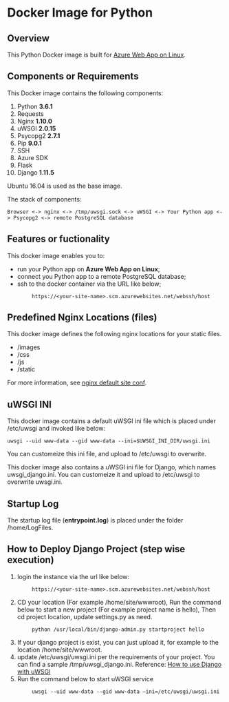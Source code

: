 # Docker Image for Python
## Overview
This Python Docker image is built for [Azure Web App on Linux](https://docs.microsoft.com/en-us/azure/app-service-web/app-service-linux-intro).

## Components or Requirements
This Docker image contains the following components:

1. Python **3.6.1**
2. Requests
3. Nginx **1.10.0**
4. uWSGI **2.0.15**
5. Psycopg2 **2.7.1**
6. Pip **9.0.1**
7. SSH
8. Azure SDK
9. Flask 
10. Django  **1.11.5**

Ubuntu 16.04 is used as the base image.

The stack of components:
```
Browser <-> nginx <-> /tmp/uwsgi.sock <-> uWSGI <-> Your Python app <-> Psycopg2 <-> remote PostgreSQL database
```

## Features or fuctionality
This docker image enables you to:
- run your Python app on **Azure Web App on Linux**;
- connect you Python app to a remote PostgreSQL database;
- ssh to the docker container via the URL like below;
```
        https://<your-site-name>.scm.azurewebsites.net/webssh/host
```

## Predefined Nginx Locations (files)
This docker image defines the following nginx locations for your static files.
- /images
- /css
- /js
- /static

For more information, see [nginx default site conf](./3.6.1/nginx-default-site).

## uWSGI INI
This docker image contains a default uWSGI ini file which is placed under /etc/uwsgi and invoked like below:
```
uwsgi --uid www-data --gid www-data --ini=$UWSGI_INI_DIR/uwsgi.ini
```

You can customeize this ini file, and upload to /etc/uwsgi to overwrite.

This docker image also contains a uWSGI ini file for Django, which names uwsgi_django.ini. You can customeize it and upload to /etc/uwsgi to overwrite uwsgi.ini.

## Startup Log
The startup log file (**entrypoint.log**) is placed under the folder /home/LogFiles.

## How to Deploy Django Project  (step wise execution) 
1. login the instance via the url like below:
```
        https://<your-site-name>.scm.azurewebsites.net/webssh/host
```
2. CD your location (For example /home/site/wwwroot), Run the command below to start a new project  (For example project name is hello), Then cd project location, update settings.py as need.
```
        python /usr/local/bin/django-admin.py startproject hello
```   
3. If your django project is exist, you can just upload it, for example to the location /home/site/wwwroot.
4. update /etc/uwsgi/uwsgi.ini per the requirements of your project. You can find a sample 
/tmp/uwsgi_django.ini. Reference: [How to use Django with uWSGI](https://docs.djangoproject.com/en/1.11/howto/deployment/wsgi/uwsgi/)
5. Run the command below to start uWSGI service
```
        uwsgi --uid www-data --gid www-data –ini=/etc/uwsgi/uwsgi.ini
```
